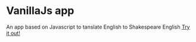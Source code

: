 # VanillaJs app
An app based on Javascript to tanslate English to Shakespeare English
[Try it out!](https://shakepeare-translator.netlify.app/)
